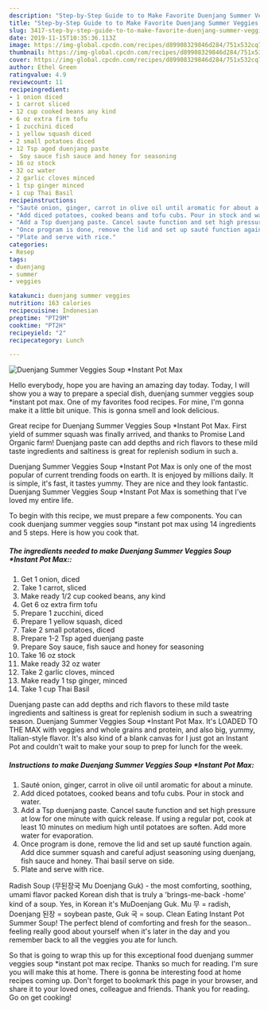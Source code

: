 ```yaml
---
description: "Step-by-Step Guide to to Make Favorite Duenjang Summer Veggies Soup *Instant Pot Max"
title: "Step-by-Step Guide to to Make Favorite Duenjang Summer Veggies Soup *Instant Pot Max"
slug: 3417-step-by-step-guide-to-to-make-favorite-duenjang-summer-veggies-soup-instant-pot-max
date: 2019-11-15T10:35:36.113Z
image: https://img-global.cpcdn.com/recipes/d89908329846d284/751x532cq70/duenjang-summer-veggies-soup-instant-pot-max-recipe-main-photo.jpg
thumbnail: https://img-global.cpcdn.com/recipes/d89908329846d284/751x532cq70/duenjang-summer-veggies-soup-instant-pot-max-recipe-main-photo.jpg
cover: https://img-global.cpcdn.com/recipes/d89908329846d284/751x532cq70/duenjang-summer-veggies-soup-instant-pot-max-recipe-main-photo.jpg
author: Ethel Green
ratingvalue: 4.9
reviewcount: 11
recipeingredient:
- 1 onion diced
- 1 carrot sliced
- 12 cup cooked beans any kind
- 6 oz extra firm tofu
- 1 zucchini diced
- 1 yellow squash diced
- 2 small potatoes diced
- 12 Tsp aged duenjang paste
-  Soy sauce fish sauce and honey for seasoning
- 16 oz stock
- 32 oz water
- 2 garlic cloves minced
- 1 tsp ginger minced
- 1 cup Thai Basil
recipeinstructions:
- "Sauté onion, ginger, carrot in olive oil until aromatic for about a minute."
- "Add diced potatoes, cooked beans and tofu cubs. Pour in stock and water."
- "Add a Tsp duenjang paste. Cancel saute function and set high pressure at low for one minute with quick release. If using a regular pot, cook at least 10 minutes on medium high until potatoes are soften. Add more water for evaporation."
- "Once program is done, remove the lid and set up sauté function again. Add dice summer squash and careful adjust seasoning using duenjang, fish sauce and honey. Thai basil serve on side."
- "Plate and serve with rice."
categories:
- Resep
tags:
- duenjang
- summer
- veggies

katakunci: duenjang summer veggies
nutrition: 163 calories
recipecuisine: Indonesian
preptime: "PT29M"
cooktime: "PT2H"
recipeyield: "2"
recipecategory: Lunch

---
```



![Duenjang Summer Veggies Soup *Instant Pot Max](https://img-global.cpcdn.com/recipes/d89908329846d284/751x532cq70/duenjang-summer-veggies-soup-instant-pot-max-recipe-main-photo.jpg)

Hello everybody, hope you are having an amazing day today. Today, I will show you a way to prepare a special dish, duenjang summer veggies soup *instant pot max. One of my favorites food recipes. For mine, I'm gonna make it a little bit unique. This is gonna smell and look delicious.

Great recipe for Duenjang Summer Veggies Soup *Instant Pot Max. First yield of summer squash was finally arrived, and thanks to Promise Land Organic farm! Duenjang paste can add depths and rich flavors to these mild taste ingredients and saltiness is great for replenish sodium in such a.

Duenjang Summer Veggies Soup *Instant Pot Max is only one of the most popular of current trending foods on earth. It is enjoyed by millions daily. It is simple, it's fast, it tastes yummy. They are nice and they look fantastic. Duenjang Summer Veggies Soup *Instant Pot Max is something that I've loved my entire life.


To begin with this recipe, we must prepare a few components. You can cook duenjang summer veggies soup *instant pot max using 14 ingredients and 5 steps. Here is how you cook that.

##### The ingredients needed to make Duenjang Summer Veggies Soup *Instant Pot Max::

1. Get 1 onion, diced
1. Take 1 carrot, sliced
1. Make ready 1/2 cup cooked beans, any kind
1. Get 6 oz extra firm tofu
1. Prepare 1 zucchini, diced
1. Prepare 1 yellow squash, diced
1. Take 2 small potatoes, diced
1. Prepare 1-2 Tsp aged duenjang paste
1. Prepare  Soy sauce, fish sauce and honey for seasoning
1. Take 16 oz stock
1. Make ready 32 oz water
1. Take 2 garlic cloves, minced
1. Make ready 1 tsp ginger, minced
1. Take 1 cup Thai Basil


Duenjang paste can add depths and rich flavors to these mild taste ingredients and saltiness is great for replenish sodium in such a sweatring season. Duenjang Summer Veggies Soup *Instant Pot Max. It&#39;s LOADED TO THE MAX with veggies and whole grains and protein, and also big, yummy, Italian-style flavor. It&#39;s also kind of a blank canvas for I just got an Instant Pot and couldn&#39;t wait to make your soup to prep for lunch for the week. 

##### Instructions to make Duenjang Summer Veggies Soup *Instant Pot Max:

1. Sauté onion, ginger, carrot in olive oil until aromatic for about a minute.
1. Add diced potatoes, cooked beans and tofu cubs. Pour in stock and water.
1. Add a Tsp duenjang paste. Cancel saute function and set high pressure at low for one minute with quick release. If using a regular pot, cook at least 10 minutes on medium high until potatoes are soften. Add more water for evaporation.
1. Once program is done, remove the lid and set up sauté function again. Add dice summer squash and careful adjust seasoning using duenjang, fish sauce and honey. Thai basil serve on side.
1. Plate and serve with rice.


Radish Soup (무된장국 Mu Doenjang Guk) - the most comforting, soothing, umami flavor packed Korean dish that is truly a &#39;brings-me-back -home&#39; kind of a soup. Yes, in Korean it&#39;s MuDoenjang Guk. Mu 무 = radish, Doenjang 된장 = soybean paste, Guk 국 = soup. Clean Eating Instant Pot Summer Soup! The perfect blend of comforting and fresh for the season.. feeling really good about yourself when it&#39;s later in the day and you remember back to all the veggies you ate for lunch. 

So that is going to wrap this up for this exceptional food duenjang summer veggies soup *instant pot max recipe. Thanks so much for reading. I'm sure you will make this at home. There is gonna be interesting food at home recipes coming up. Don't forget to bookmark this page in your browser, and share it to your loved ones, colleague and friends. Thank you for reading. Go on get cooking!

